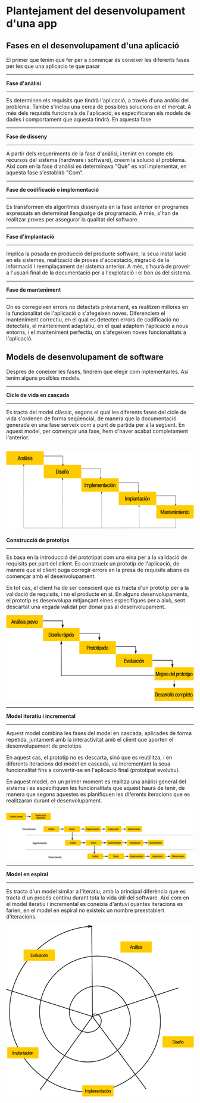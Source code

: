 # Plantejament del desenvolupament d'una app

## Fases en el desenvolupament d'una aplicació


El primer que tenim que fer per a començar és coneixer les diferents fases per les que una aplicacio te que pasar

---

**Fase d'anàlisi**

---
Es determinen els requisits que tindrà l'aplicació, a través d'una anàlisi del problema. També s'inclou una cerca de possibles solucions en el mercat. A més dels requisits funcionals de l'aplicació, es especificaran els models de dades i comportament que aquesta tindrà. En aquesta fase

---

**Fase de disseny**

---

A partir dels requeriments de la fase d'anàlisi, i tenint en compte els recursos del sistema (hardware i software), creem la solució al problema. Així com en la fase d'anàlisi es determinava "Què" es vol implementar, en aquesta fase s'establirà "Com".

---

**Fase de codificació o implementació**

---

Es transformen els algoritmes dissenyats en la fase anterior en programes expressats en determinat llenguatge de programació. A més, s'han de realitzar proves per assegurar la qualitat del software.

---

**Fase d'implantació**

---

Implica la posada en producció del producte software, la seua instal·lació en els sistemes, realització de proves d'acceptació, migració de la informació i reemplaçament del sistema anterior. A més, s'haurà de proveir a l'usuari final de la documentació per a l'explotació i el bon ús del sistema.

---

**Fase de manteniment**

---

On es corregeixen errors no detectats prèviament, es realitzen millores en la funcionalitat de l'aplicació o s'afegeixen noves. Diferenciem el manteniment correctiu, en el qual es detecten errors de codificació no detectats, el manteniment adaptatiu, en el qual adaptem l'aplicació a nous entorns, i el manteniment perfectiu, on s'afegeixen noves funcionalitats a l'aplicació.


## Models de desenvolupament de software


Despres de coneixer les fases, tindrem que elegir com inplementarles. Así tenim alguns posibles models.

---

**Cicle de vida en cascada**

---

Es tracta del model clàssic, segons el qual les diferents fases del cicle de vida s'ordenen de forma seqüencial, de manera que la documentació generada en una fase serveix com a punt de partida per a la següent. En aquest model, per començar una fase, hem d'haver acabat completament l'anterior.

![Error de carrega](imagenes/cascada.png)
---

**Construcció de prototips**

---

Es basa en la introducció del prototipat com una eina per a la validació de requisits per part del client. Es construeix un prototip de l'aplicació, de manera que el client puga corregir errors en la presa de requisits abans de començar amb el desenvolupament.

En tot cas, el client ha de ser conscient que es tracta d'un prototip per a la validació de requisits, i no el producte en si. En alguns desenvolupaments, el prototip es desenvolupa mitjançant eines específiques per a això, sent descartat una vegada validat per donar pas al desenvolupament.

![Error de carrega](imagenes/cascada_prototipat.png)

---

**Model iteratiu i incremental**

---

Aquest model combina les fases del model en cascada, aplicades de forma repetida, juntament amb la interactivitat amb el client que aporten el desenvolupament de prototips.

En aquest cas, el prototip no es descarta, sinó que es reutilitza, i en diferents iteracions del model en cascada, va incrementant la seua funcionalitat fins a convertir-se en l'aplicació final (prototipat evolutiu).

En aquest model, en un primer moment es realitza una anàlisi general del sistema i es especifiquen les funcionalitats que aquest haurà de tenir, de manera que segons aquestes es planifiquen les diferents iteracions que es realitzaran durant el desenvolupament.

![Error de carrega](imagenes/iteracions.png)

---

**Model en espiral**

---

Es tracta d'un model similar a l'iteratiu, amb la principal diferència que es tracta d'un procés continu durant tota la vida útil del software. Així com en el model iteratiu i incremental es coneixia d'antuvi quantes iteracions es farien, en el model en espiral no existeix un nombre preestablert d'iteracions.

![Error de carrega](imagenes/espiral.png)